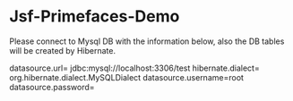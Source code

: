 # Jsf-Primefaces-Demo
Please connect to Mysql DB with the information below, also the DB tables will be created by Hibernate.

datasource.url= jdbc:mysql://localhost:3306/test
hibernate.dialect= org.hibernate.dialect.MySQLDialect
datasource.username=root
datasource.password=
